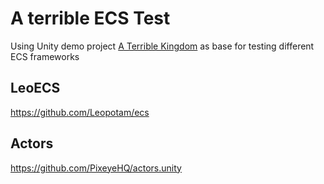 # A terrible ECS Test
Using Unity demo project [A Terrible Kingdom](https://github.com/UnityTechnologies/ATerribleKingdom) as base for testing different ECS frameworks

## LeoECS

https://github.com/Leopotam/ecs

## Actors

https://github.com/PixeyeHQ/actors.unity